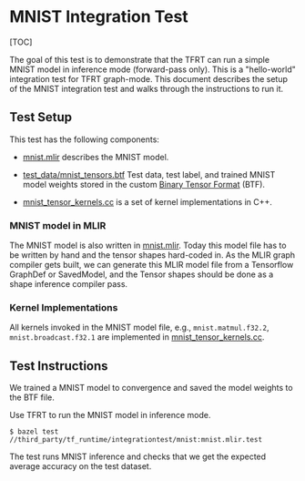 # MNIST Integration Test

<!--* freshness: {
  owner: 'zhangqiaorjc'
  reviewed: '2020-03-31'
} *-->

[TOC]

The goal of this test is to demonstrate that the TFRT can run a simple MNIST
model in inference mode (forward-pass only). This is a "hello-world" integration
test for TFRT graph-mode. This document describes the setup of the MNIST
integration test and walks through the instructions to run it.

## Test Setup

This test has the following components:

*   [mnist.mlir](https://cs.opensource.google/tensorflow/tensorflow/+/master:integrationtest/mnist/mnist.mlir)
    describes the MNIST model.

*   [test_data/mnist_tensors.btf](https://cs.opensource.google/tensorflow/tensorflow/+/master:integrationtest/mnist/test_data/mnist_tensors.btf)
    Test data, test label, and trained MNIST model weights stored in the custom
    [Binary Tensor Format](binary_tensor_format.md) (BTF).

*   [mnist_tensor_kernels.cc](https://cs.opensource.google/tensorflow/tensorflow/+/master:backends/cpu/lib/ops/test/mnist_tensor_kernels.cc)
    is a set of kernel implementations in C++.

### MNIST model in MLIR

The MNIST model is also written in
[mnist.mlir](https://cs.opensource.google/tensorflow/tensorflow/+/master:integrationtest/mnist/mnist.mlir).
Today this model file has to be written by hand and the tensor shapes hard-coded
in. As the MLIR graph compiler gets built, we can generate this MLIR model file
from a Tensorflow GraphDef or SavedModel, and the Tensor shapes should be done
as a shape inference compiler pass.

### Kernel Implementations

All kernels invoked in the MNIST model file, e.g., `mnist.matmul.f32.2`,
`mnist.broadcast.f32.1` are implemented in
[mnist_tensor_kernels.cc](https://cs.opensource.google/tensorflow/tensorflow/+/master:backends/cpu/lib/ops/test/mnist_tensor_kernels.cc).

## Test Instructions

We trained a MNIST model to convergence and saved the model weights to the BTF
file.

Use TFRT to run the MNIST model in inference mode.

```shell
$ bazel test //third_party/tf_runtime/integrationtest/mnist:mnist.mlir.test
```

The test runs MNIST inference and checks that we get the expected average
accuracy on the test dataset.
